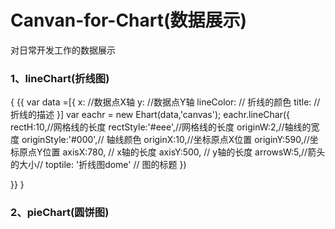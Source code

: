 # Canvan-for-Chart(数据展示)
   对日常开发工作的数据展示<br>
### 1、lineChart(折线图)
{ {{
    var data =[{
        x: //数据点X轴
        y: //数据点Y轴
        lineColor: // 折线的颜色
        title: // 折线的描述
    }]
    var eachr = new Ehart(data,'canvas');
        eachr.lineChar({
            rectH:10,//网格线的长度
            rectStyle:'#eee',//网格线的长度
            originW:2,//轴线的宽度
            originStyle:'#000',// 轴线颜色
            originX:10,//坐标原点X位置
            originY:590,//坐标原点Y位置
            axisX:780, // x轴的长度
            axisY:500, // y轴的长度
            arrowsW:5,//箭头的大小//
            toptile: '折线图dome' // 图的标题
        })

 }} }
### 2、pieChart(圆饼图)